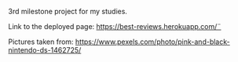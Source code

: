 3rd milestone project for my studies.

Link to the deployed page:
https://best-reviews.herokuapp.com/¨

Pictures taken from:
https://www.pexels.com/photo/pink-and-black-nintendo-ds-1462725/